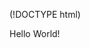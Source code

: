 (!DOCTYPE html)
<html>
<head>
<title>My first project</title>
</head>
<body>
<a>Hello World!<a>
</body>

</html>

